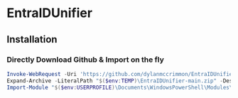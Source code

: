 # EntraIDUnifier


## Installation
<!-- ### From the PowerShell Gallery

Installing items from the Gallery requires the latest version of the PowerShellGet module, which is available in Windows 10, in Windows Management Framework (WMF) 5.0, or in the MSI-based installer (for PowerShell 3 and 4).

Open Powershell and run the following command:

```PowerShell tab=
Install-Module -Name EntraIDUnifier
``` -->

### Directly Download Github & Import on the fly
```PowerShell tab=
Invoke-WebRequest -Uri 'https://github.com/dylanmccrimmon/EntraIDUnifier/archive/refs/heads/main.zip' -OutFile "$($env:TEMP)\EntraIDUnifier-main.zip"; `
Expand-Archive -LiteralPath "$($env:TEMP)\EntraIDUnifier-main.zip" -DestinationPath "$($env:USERPROFILE)\Documents\WindowsPowerShell\Modules"; `
Import-Module "$($env:USERPROFILE)\Documents\WindowsPowerShell\Modules\EntraIDUnifier-main\EntraIDUnifier\EntraIDUnifier.psm1" -Force
```